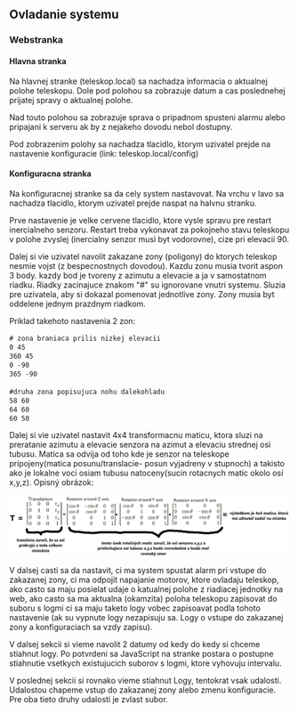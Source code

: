 ## Ovladanie systemu
### Webstranka
#### Hlavna stranka
Na hlavnej stranke (teleskop.local) sa nachadza informacia o aktualnej polohe teleskopu. Dole pod polohou sa zobrazuje datum a cas poslednehej prijatej spravy o aktualnej polohe.

Nad touto polohou sa zobrazuje sprava o pripadnom spusteni alarmu alebo pripajani k serveru ak by z nejakeho dovodu nebol dostupny.

Pod zobrazenim polohy sa nachadza tlacidlo, ktorym uzivatel prejde na nastavenie konfiguracie (link: teleskop.local/config)

#### Konfiguracna stranka
Na konfiguracnej stranke sa da cely system nastavovat. Na vrchu v lavo sa nachadza tlacidlo, ktorym uzivatel prejde naspat na halvnu stranku.

Prve nastavenie je velke cervene tlacidlo, ktore vysle spravu pre restart inercialneho senzoru. Restart treba vykonavat za pokojneho stavu teleskopu v polohe zvyslej (inercialny senzor musi byt vodorovne), cize pri elevacii 90.

Dalej si vie uzivatel navolit zakazane zony (poligony) do ktorych teleskop nesmie vojst (z bespecnostnych dovodou). Kazdu zonu musia tvorit aspon 3 body. kazdy bod je tvoreny z azimutu a elevacie a ja v samostatnom riadku. Riadky zacinajuce znakom "#" su ignorovane vnutri systemu. Sluzia pre uzivatela, aby si dokazal pomenovat jednotlive zony. Zony musia byt oddelene jednym prazdnym riadkom.

Priklad takehoto nastavenia 2 zon:

```
# zona braniaca prilis nizkej elevacii
0 45
360 45
0 -90
365 -90

#druha zona popisujuca nohu dalekohladu
58 60
64 60
60 50
```

Dalej si vie uzivatel nastavit 4x4 transformacnu maticu, ktora sluzi na preratanie azimutu a elevacie senzora na azimut a elevaciu strednej osi tubusu. Matica sa odvija od toho kde je senzor na teleskope pripojeny(matica posunu/translacie- posun vyjadreny v stupnoch) a takisto ako je lokalne voci osiam tubusu natoceny(sucin rotacnych matic okolo osí x,y,z). Opisný obrázok: 

![transformacna matica je sucinom: translacnej matice * matice rotacie okolo osi z * matice rotacie okolo osi y * matice rotacie okolo x (v tomto poradi zlava doprava! nasobenie matic nie je komutativne)](docs/images/transformacna_matica.png)

V dalsej casti sa da nastavit, ci ma system spustat alarm pri vstupe do zakazanej zony, ci ma odpojit napajanie motorov, ktore ovladaju teleskop, ako casto sa maju posielat udaje o katualnej polohe z riadiacej jednotky na web, ako casto sa ma aktualna (okamzita) poloha teleskopu zapisovat do suboru s logmi ci sa maju taketo logy vobec zapisoavat podla tohoto nastavenie (ak su vypnute logy nezapisuju sa. Logy o vstupe do zakazanej zony a konfiguraciach sa vzdy zapisu).

V dalsej sekcii si vieme navolit 2 datumy od kedy do kedy si chceme stiahnut logy. Po potvrdeni sa JavaScript na stranke postara o postupne stiahnutie vsetkych existujucich suborov s logmi, ktore vyhovuju intervalu.

V poslednej sekcii si rovnako vieme stiahnut Logy, tentokrat vsak udalosti. Udalostou chapeme vstup do zakazanej zony alebo zmenu konfiguracie. Pre oba tieto druhy udalosti je zvlast subor.
 
